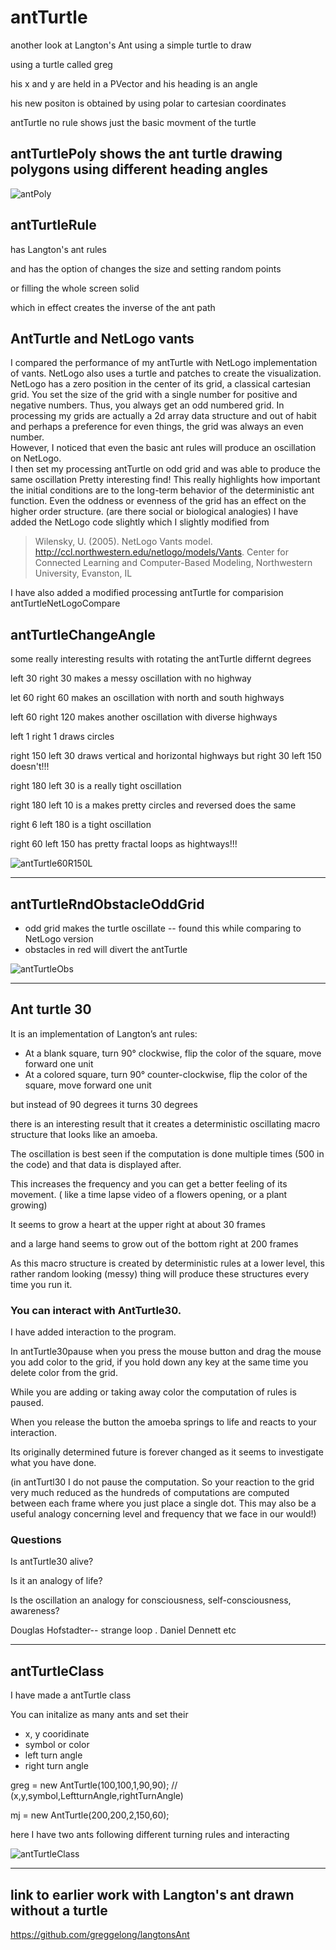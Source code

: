 # antTurtle
another look at Langton's Ant using a simple turtle to draw

using a turtle called greg 

his x and y are held in a PVector and his heading is an angle

his new positon is obtained by using polar to cartesian coordinates


antTurtle no rule shows just the basic movment of the turtle


## antTurtlePoly shows the ant turtle drawing polygons using different heading angles

![antPoly](/antTurtlePoly/antTurtlePoly.png)



## antTurtleRule 

has Langton's ant rules 

and has the option of changes the size and setting random points 

or filling the whole screen solid

which in effect creates the inverse of the ant path



## AntTurtle and NetLogo vants

I compared the performance of my antTurtle with NetLogo implementation of vants.
NetLogo also uses a turtle and patches to create the visualization.
 NetLogo has a zero position in the center of its grid, a classical cartesian grid. You set the size of the grid with a single number for positive and negative numbers.  Thus, you always get an odd numbered grid.
In processing my grids are actually a 2d array data structure and out of habit and perhaps a preference for even things, the grid was always an even number.  
However, I noticed that even the basic ant rules will produce an oscillation on NetLogo.  
I then set my processing antTurtle on odd grid and was able to produce the same oscillation
Pretty interesting find! 
This really highlights how important the initial conditions are to the long-term behavior of the deterministic ant function.  Even the oddness or evenness of the grid has an effect on the higher order structure.  (are there social or  biological analogies)
I have added the NetLogo code slightly which I slightly modified from
>Wilensky, U. (2005). NetLogo Vants model. http://ccl.northwestern.edu/netlogo/models/Vants. Center for Connected Learning and Computer-Based Modeling, Northwestern University, Evanston, IL

I have also added a modified processing antTurtle for comparision antTurtleNetLogoCompare

## antTurtleChangeAngle

some really interesting results with rotating the antTurtle differnt degrees

left 30 right 30 makes a messy oscillation with no highway

let 60 right 60 makes an oscillation with north and south highways

left 60 right 120 makes another oscillation with diverse highways

left 1 right 1 draws circles

right 150 left 30 draws vertical and horizontal highways  but right 30 left 150 doesn't!!!

right 180 left 30 is a really tight oscillation

right 180 left 10 is a makes pretty circles  and reversed does the same

right 6 left 180 is a tight oscillation

right 60 left 150 has pretty fractal loops as hightways!!!

![antTurtle60R150L](/antTurtleChangeAngle/antTurtle563.png)


___ 

## antTurtleRndObstacleOddGrid

- odd grid makes the turtle oscillate 
  -- found this while comparing to NetLogo version
- obstacles in red will divert the antTurtle

![antTurtleObs](/antTurtleRndObstacleOddGrid/antTurtleObs.png/)

____
## Ant turtle 30

It is an implementation of Langton’s ant rules:

- At a blank square, turn 90° clockwise, flip the color of the square, move forward one unit 
- At a colored square, turn 90° counter-clockwise, flip the color of the square, move forward one unit

but instead of 90 degrees it turns 30 degrees

there is an interesting result that it creates a deterministic oscillating macro structure that looks like an amoeba.

The oscillation is best seen if the computation is done multiple times (500 in the code) and that data is displayed after. 

This increases the frequency and you can get a better feeling of its movement. ( like a time lapse video of a flowers opening, or a plant growing) 

It seems to grow a heart at the upper right at about 30 frames

and a large hand seems to grow out of the bottom right at 200 frames

As this macro structure is created by deterministic rules at a lower level,
this rather random looking (messy) thing will produce these structures every time you run it.

### You can interact with AntTurtle30.

I have added interaction to the program.

In antTurtle30pause when you press the mouse button and drag the mouse you add 
color to the grid,  if you hold down any key at the same time you delete color from the grid.

While you are adding or taking away color the computation of rules is paused. 

When you release the button the amoeba springs to life and reacts to your interaction.

Its originally determined future is forever changed as it seems to investigate what you have done. 

(in antTurtl30 I do not pause the computation. So your reaction to the grid very much reduced as the hundreds of computations are computed between each frame where you just place a single dot. This may also be a useful analogy concerning level and frequency that we face in our would!)

### Questions 

Is antTurtle30 alive?

Is it an analogy of life?

Is the oscillation an analogy for consciousness, self-consciousness, awareness? 

Douglas Hofstadter-- strange loop . Daniel Dennett  etc



----

## antTurtleClass

I have made a antTurtle class 

You can initalize as many  ants and set their
  - x, y cooridinate
  - symbol or color
  - left turn angle 
  - right turn angle
  
 greg = new AntTurtle(100,100,1,90,90); // (x,y,symbol,LeftturnAngle,rightTurnAngle)
 
 mj = new AntTurtle(200,200,2,150,60);

here I have two ants following different turning rules and interacting

![antTurtleClass](/antTurtleClass/antTurtleClass.png)

____

## link to earlier work with Langton's ant drawn without a turtle

https://github.com/greggelong/langtonsAnt


 


